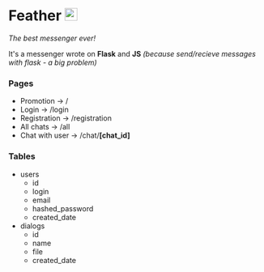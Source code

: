 # Feather <img src="http://files.suheugene.ru/b_icon.png" alt="Feather app icon" height="25" width="25">
*The best messenger ever!*

It's a messenger wrote on **Flask** and **JS** *(because send/recieve messages with flask - a big problem)*

### Pages
- Promotion -> /
- Login -> /login
- Registration -> /registration
- All chats -> /all
- Chat with user -> /chat/__[chat_id]__

### Tables
- users
  - id
  - login
  - email
  - hashed_password
  - created_date
- dialogs
  - id
  - name
  - file
  - created_date
